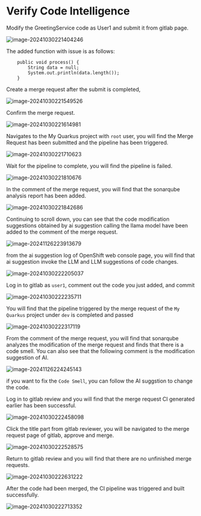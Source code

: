 # Verify Code Intelligence

Modify the GreetingService code as User1 and submit it from gitlab page.

![image-20241030221404246](assets/5-verify-code-intelligence/image-20241030221404246.png)

The added function with issue is as follows:

```
    public void process() {
        String data = null;
        System.out.println(data.length()); 
    }
```

Create a merge request after the submit is completed, 

![image-20241030221549526](assets/5-verify-code-intelligence/image-20241030221549526.png)

Confirm the merge request.

![image-20241030221614981](assets/5-verify-code-intelligence/image-20241030221614981.png)

Navigates to the My Quarkus project with `root` user, you will find the Merge Request has been submitted and the pipeline has been triggered.

![image-20241030221710623](assets/5-verify-code-intelligence/image-20241030221710623.png)

Wait for the pipeline to complete, you will find the pipeline is failed.

![image-20241030221810676](assets/5-verify-code-intelligence/image-20241030221810676.png)

In the comment of the merge request, you will find that the sonarqube analysis report has been added.

![image-20241030221842686](assets/5-verify-code-intelligence/image-20241030221842686.png)

Continuing to scroll down, you can see that the code modification suggestions obtained by ai suggestion calling the llama model have been added to the comment of the merge request.

![image-20241126223913679](assets/5-verify-code-intelligence/image-20241126223913679.png)

from the ai suggestion log of OpenShift web console page, you will find that ai suggestion invoke the LLM and LLM  suggestions of code changes.

![image-20241030222205037](assets/5-verify-code-intelligence/image-20241030222205037.png)

Log in to gitlab as `user1`, comment out the code you just added, and commit

![image-20241030222235711](assets/5-verify-code-intelligence/image-20241030222235711.png)

You will find that the pipeline triggered by the merge request of the `My Quarkus` project under `dev` is completed and passed

![image-20241030222317119](assets/5-verify-code-intelligence/image-20241030222317119.png)

From the comment of the merge request, you will find that sonarqube analyzes the modification of the merge request and finds that there is a code smell. You can also see that the following comment is the modification suggestion of AI.

![image-20241126224245143](assets/5-verify-code-intelligence/image-20241126224245143.png)

if you want to fix the `Code Smell`, you can follow the AI suggstion to change the code.

Log in to gitlab review and you will find that the merge request CI generated earlier has been successful.

![image-20241030222458098](assets/5-verify-code-intelligence/image-20241030222458098.png)

Click the title part from gitlab reviewer, you will be navigated to the merge request page of gitlab, approve and merge.

![image-20241030222528575](assets/5-verify-code-intelligence/image-20241030222528575.png)

Return to gitlab review and you will find that there are no unfinished merge requests.

![image-20241030222631222](assets/5-verify-code-intelligence/image-20241030222631222.png)

After the code had been merged, the CI pipeline was triggered and built successfully.

![image-20241030222713352](assets/5-verify-code-intelligence/image-20241030222713352.png)

